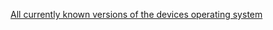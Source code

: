 [All currently known versions of the devices operating system](https://drive.google.com/drive/folders/1zgNKIpcHAw1kOLcdaYQV6leDRjtZrgZ8?usp=share_link)
